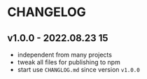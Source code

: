 # CHANGELOG

## v1.0.0 - 2022.08.23 15
* independent from many projects
* tweak all files for publishing to npm
* start use `CHANGLOG.md` since version `v1.0.0`
